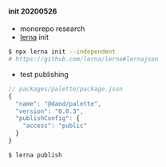 #### init 20200526

- monorepo research
- [lerna](https://github.com/lerna/lerna) init

```sh
$ npx lerna init --independent
# https://github.com/lerna/lerna#lernajson
```

- test publishing
```js
// packages/palette/package.json
{
  "name": "@dand/palette",
  "version": "0.0.3",
  "publishConfig": {
    "access": "public"
  }
}
```
```sh
$ lerna publish
```